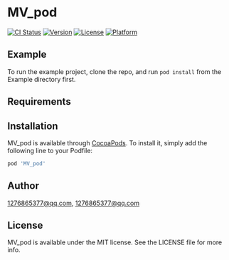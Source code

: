 # MV_pod

[![CI Status](https://img.shields.io/travis/1276865377@qq.com/MV_pod.svg?style=flat)](https://travis-ci.org/1276865377@qq.com/MV_pod)
[![Version](https://img.shields.io/cocoapods/v/MV_pod.svg?style=flat)](https://cocoapods.org/pods/MV_pod)
[![License](https://img.shields.io/cocoapods/l/MV_pod.svg?style=flat)](https://cocoapods.org/pods/MV_pod)
[![Platform](https://img.shields.io/cocoapods/p/MV_pod.svg?style=flat)](https://cocoapods.org/pods/MV_pod)

## Example

To run the example project, clone the repo, and run `pod install` from the Example directory first.

## Requirements

## Installation

MV_pod is available through [CocoaPods](https://cocoapods.org). To install
it, simply add the following line to your Podfile:

```ruby
pod 'MV_pod'
```

## Author

1276865377@qq.com, 1276865377@qq.com

## License

MV_pod is available under the MIT license. See the LICENSE file for more info.
